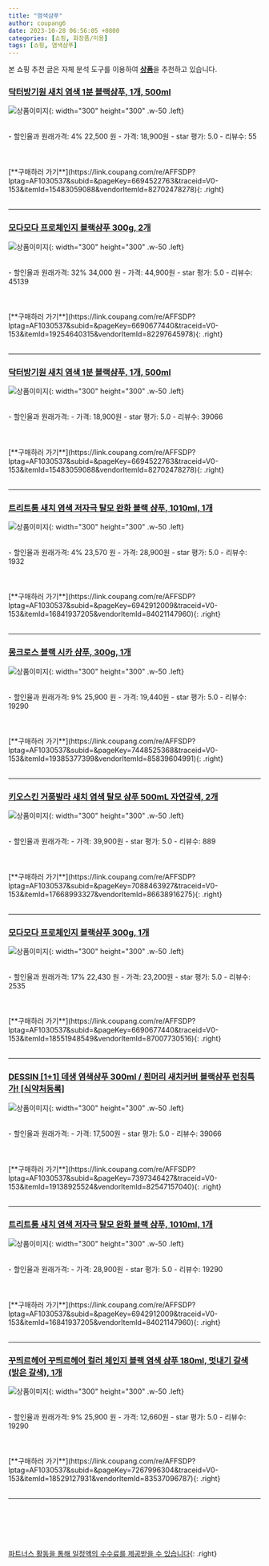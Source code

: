 ```yaml
---
title: "염색샴푸"
author: coupang6
date: 2023-10-28 06:56:05 +0800
categories: [쇼핑, 화장품/미용]
tags: [쇼핑, 염색샴푸]
---
```


본 쇼핑 추천 글은 자체 분석 도구를 이용하여 [**상품**](https://link.coupang.com/a/bao1ui)을 추천하고 있습니다.

### [닥터방기원 새치 염색 1분 블랙샴푸, 1개, 500ml](https://link.coupang.com/re/AFFSDP?lptag=AF1030537&subid=&pageKey=6694522763&traceid=V0-153&itemId=15483059088&vendorItemId=82702478278)

![상품이미지](https://thumbnail6.coupangcdn.com/thumbnails/remote/230x230ex/image/retail/images/8316471054205112-4041e199-c027-4a11-b5b1-c3796d625405.jpg){: width="300" height="300" .w-50 .left}


<br>
- 할인율과 원래가격: 4%  22,500   원
- 가격: 18,900원
- star 평가: 5.0
- 리뷰수: 55
<br>
<br>
<br>
<br>
[**구매하러 가기**](https://link.coupang.com/re/AFFSDP?lptag=AF1030537&subid=&pageKey=6694522763&traceid=V0-153&itemId=15483059088&vendorItemId=82702478278){: .right}
<br>
<br>

---

### [모다모다 프로체인지 블랙샴푸 300g, 2개](https://link.coupang.com/re/AFFSDP?lptag=AF1030537&subid=&pageKey=6690677440&traceid=V0-153&itemId=19254640315&vendorItemId=82297645978)

![상품이미지](https://thumbnail9.coupangcdn.com/thumbnails/remote/230x230ex/image/vendor_inventory/e696/5eb50044503c2e082b96173121e6fb034ae6c9bc27d17fa4f6ed34059115.jpg){: width="300" height="300" .w-50 .left}


<br>
- 할인율과 원래가격: 32%  34,000   원
- 가격: 44,900원
- star 평가: 5.0
- 리뷰수: 45139
<br>
<br>
<br>
<br>
[**구매하러 가기**](https://link.coupang.com/re/AFFSDP?lptag=AF1030537&subid=&pageKey=6690677440&traceid=V0-153&itemId=19254640315&vendorItemId=82297645978){: .right}
<br>
<br>

---

### [닥터방기원 새치 염색 1분 블랙샴푸, 1개, 500ml](https://link.coupang.com/re/AFFSDP?lptag=AF1030537&subid=&pageKey=6694522763&traceid=V0-153&itemId=15483059088&vendorItemId=82702478278)

![상품이미지](https://thumbnail6.coupangcdn.com/thumbnails/remote/230x230ex/image/retail/images/8316471054205112-4041e199-c027-4a11-b5b1-c3796d625405.jpg){: width="300" height="300" .w-50 .left}


<br>
- 할인율과 원래가격: 
- 가격: 18,900원
- star 평가: 5.0
- 리뷰수: 39066
<br>
<br>
<br>
<br>
[**구매하러 가기**](https://link.coupang.com/re/AFFSDP?lptag=AF1030537&subid=&pageKey=6694522763&traceid=V0-153&itemId=15483059088&vendorItemId=82702478278){: .right}
<br>
<br>

---

### [트리트룸 새치 염색 저자극 탈모 완화 블랙 샴푸, 1010ml, 1개](https://link.coupang.com/re/AFFSDP?lptag=AF1030537&subid=&pageKey=6942912009&traceid=V0-153&itemId=16841937205&vendorItemId=84021147960)

![상품이미지](https://thumbnail8.coupangcdn.com/thumbnails/remote/230x230ex/image/retail/images/5732637157030472-f500036f-6d0c-49a4-9825-d9535e8f4a77.jpg){: width="300" height="300" .w-50 .left}


<br>
- 할인율과 원래가격: 4%  23,570   원
- 가격: 28,900원
- star 평가: 5.0
- 리뷰수: 1932
<br>
<br>
<br>
<br>
[**구매하러 가기**](https://link.coupang.com/re/AFFSDP?lptag=AF1030537&subid=&pageKey=6942912009&traceid=V0-153&itemId=16841937205&vendorItemId=84021147960){: .right}
<br>
<br>

---

### [몽크로스 블랙 시카 샴푸, 300g, 1개](https://link.coupang.com/re/AFFSDP?lptag=AF1030537&subid=&pageKey=7448525368&traceid=V0-153&itemId=19385377399&vendorItemId=85839604991)

![상품이미지](https://thumbnail9.coupangcdn.com/thumbnails/remote/230x230ex/image/vendor_inventory/b047/88b02d9646169186d4e02fa8f4e3c68383076ad0e60669fc6a05ec215d60.png){: width="300" height="300" .w-50 .left}


<br>
- 할인율과 원래가격: 9%  25,900   원
- 가격: 19,440원
- star 평가: 5.0
- 리뷰수: 19290
<br>
<br>
<br>
<br>
[**구매하러 가기**](https://link.coupang.com/re/AFFSDP?lptag=AF1030537&subid=&pageKey=7448525368&traceid=V0-153&itemId=19385377399&vendorItemId=85839604991){: .right}
<br>
<br>

---

### [키오스킨 거품발라 새치 염색 탈모 샴푸 500mL 자연갈색, 2개](https://link.coupang.com/re/AFFSDP?lptag=AF1030537&subid=&pageKey=7088463927&traceid=V0-153&itemId=17668993327&vendorItemId=86638916275)

![상품이미지](https://thumbnail6.coupangcdn.com/thumbnails/remote/230x230ex/image/vendor_inventory/fa3c/ded4bf6829c6b43db32e1887e8e7a2b34a25eb8aa19674aa618868e39a7b.jpg){: width="300" height="300" .w-50 .left}


<br>
- 할인율과 원래가격: 
- 가격: 39,900원
- star 평가: 5.0
- 리뷰수: 889
<br>
<br>
<br>
<br>
[**구매하러 가기**](https://link.coupang.com/re/AFFSDP?lptag=AF1030537&subid=&pageKey=7088463927&traceid=V0-153&itemId=17668993327&vendorItemId=86638916275){: .right}
<br>
<br>

---

### [모다모다 프로체인지 블랙샴푸 300g, 1개](https://link.coupang.com/re/AFFSDP?lptag=AF1030537&subid=&pageKey=6690677440&traceid=V0-153&itemId=18551948549&vendorItemId=87007730516)

![상품이미지](https://thumbnail8.coupangcdn.com/thumbnails/remote/230x230ex/image/vendor_inventory/257f/af82c0f03e3aabd9bbb19024acbb673a07dd677df077ef3c724af2ae9985.jpg){: width="300" height="300" .w-50 .left}


<br>
- 할인율과 원래가격: 17%  22,430   원
- 가격: 23,200원
- star 평가: 5.0
- 리뷰수: 2535
<br>
<br>
<br>
<br>
[**구매하러 가기**](https://link.coupang.com/re/AFFSDP?lptag=AF1030537&subid=&pageKey=6690677440&traceid=V0-153&itemId=18551948549&vendorItemId=87007730516){: .right}
<br>
<br>

---

### [DESSIN [1+1] 데생 염색샴푸 300ml / 흰머리 새치커버 블랙샴푸 런칭특가! [식약처등록]](https://link.coupang.com/re/AFFSDP?lptag=AF1030537&subid=&pageKey=7397346427&traceid=V0-153&itemId=19138925524&vendorItemId=82547157040)

![상품이미지](https://thumbnail6.coupangcdn.com/thumbnails/remote/230x230ex/image/vendor_inventory/3f00/5c370e8ee1b3b5a31c849ef38e4e262509c2a37cfa0efe32990f0728fc35.jpg){: width="300" height="300" .w-50 .left}


<br>
- 할인율과 원래가격: 
- 가격: 17,500원
- star 평가: 5.0
- 리뷰수: 39066
<br>
<br>
<br>
<br>
[**구매하러 가기**](https://link.coupang.com/re/AFFSDP?lptag=AF1030537&subid=&pageKey=7397346427&traceid=V0-153&itemId=19138925524&vendorItemId=82547157040){: .right}
<br>
<br>

---

### [트리트룸 새치 염색 저자극 탈모 완화 블랙 샴푸, 1010ml, 1개](https://link.coupang.com/re/AFFSDP?lptag=AF1030537&subid=&pageKey=6942912009&traceid=V0-153&itemId=16841937205&vendorItemId=84021147960)

![상품이미지](https://thumbnail8.coupangcdn.com/thumbnails/remote/230x230ex/image/retail/images/5732637157030472-f500036f-6d0c-49a4-9825-d9535e8f4a77.jpg){: width="300" height="300" .w-50 .left}


<br>
- 할인율과 원래가격: 
- 가격: 28,900원
- star 평가: 5.0
- 리뷰수: 19290
<br>
<br>
<br>
<br>
[**구매하러 가기**](https://link.coupang.com/re/AFFSDP?lptag=AF1030537&subid=&pageKey=6942912009&traceid=V0-153&itemId=16841937205&vendorItemId=84021147960){: .right}
<br>
<br>

---

### [꾸띄르헤어 꾸띄르헤어 컬러 체인지 블랙 염색 샴푸 180ml, 멋내기 갈색 (밝은 갈색), 1개](https://link.coupang.com/re/AFFSDP?lptag=AF1030537&subid=&pageKey=7267996304&traceid=V0-153&itemId=18529127931&vendorItemId=83537096787)

![상품이미지](https://thumbnail9.coupangcdn.com/thumbnails/remote/230x230ex/image/vendor_inventory/85f4/66974f4802eb5c63e6562949cbe3544224a21e0523e89d3c1e06a9a4a406.png){: width="300" height="300" .w-50 .left}


<br>
- 할인율과 원래가격: 9%  25,900   원
- 가격: 12,660원
- star 평가: 5.0
- 리뷰수: 19290
<br>
<br>
<br>
<br>
[**구매하러 가기**](https://link.coupang.com/re/AFFSDP?lptag=AF1030537&subid=&pageKey=7267996304&traceid=V0-153&itemId=18529127931&vendorItemId=83537096787){: .right}
<br>
<br>

---
<br><br><br><br><br> [파트너스 활동을 통해 일정액의 수수료를 제공받을 수 있습니다](https://link.coupang.com/a/bao1ui){: .right}